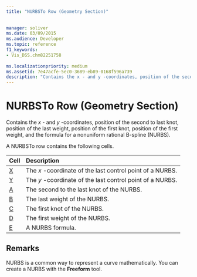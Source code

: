 ```yaml
---
title: "NURBSTo Row (Geometry Section)"
 
 
manager: soliver
ms.date: 03/09/2015
ms.audience: Developer
ms.topic: reference
f1_keywords:
- Vis_DSS.chm82251758
 
ms.localizationpriority: medium
ms.assetid: 7e47acfe-5ec0-3689-eb89-0168f596a739
description: "Contains the x - and y -coordinates, position of the second to last knot, position of the last weight, position of the first knot, position of the first weight, and the formula for a nonuniform rational B-spline (NURBS)."
---
```


# NURBSTo Row (Geometry Section)

Contains the  *x*  - and  *y*  -coordinates, position of the second to last knot, position of the last weight, position of the first knot, position of the first weight, and the formula for a nonuniform rational B-spline (NURBS). 
  
A NURBSTo row contains the following cells.
  
|**Cell**|**Description**|
|:-----|:-----|
|[X](x-cell-geometry-section.md) <br/> |The  *x*  -coordinate of the last control point of a NURBS.  <br/> |
|[Y](y-cell-geometry-section.md) <br/> |The  *y*  -coordinate of the last control point of a NURBS.  <br/> |
|[A](a-cell-geometry-section.md) <br/> |The second to the last knot of the NURBS.  <br/> |
|[B](b-cell-geometry-section.md) <br/> |The last weight of the NURBS.  <br/> |
|[C](c-cell-geometry-section.md) <br/> |The first knot of the NURBS.  <br/> |
|[D](d-cell-geometry-section.md) <br/> |The first weight of the NURBS.  <br/> |
|[E](e-cell-geometry-section.md) <br/> |A NURBS formula.  <br/> |
   
## Remarks

NURBS is a common way to represent a curve mathematically. You can create a NURBS with the **Freeform** tool. 
  

